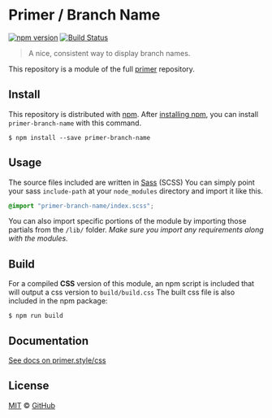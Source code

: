 # Primer / Branch Name

[![npm version](https://img.shields.io/npm/v/primer-branch-name.svg)](https://www.npmjs.org/package/primer-branch-name)
[![Build Status](https://travis-ci.org/primer/css.svg?branch=master)](https://travis-ci.org/primer/primer)

> A nice, consistent way to display branch names.

This repository is a module of the full [primer][primer] repository.

## Install

This repository is distributed with [npm]. After [installing npm][install-npm], you can install `primer-branch-name` with this command.

```
$ npm install --save primer-branch-name
```

## Usage

The source files included are written in [Sass][sass] (SCSS) You can simply point your sass `include-path` at your `node_modules` directory and import it like this.

```scss
@import "primer-branch-name/index.scss";
```

You can also import specific portions of the module by importing those partials from the `/lib/` folder. _Make sure you import any requirements along with the modules._

## Build

For a compiled **CSS** version of this module, an npm script is included that will output a css version to `build/build.css` The built css file is also included in the npm package:

```
$ npm run build
```

## Documentation

[See docs on primer.style/css](https://primer.style/css/components/branch-name)

## License

[MIT](./LICENSE) &copy; [GitHub](https://github.com/)

[primer]: https://github.com/primer/css
[docs]: http://primer.github.io/
[npm]: https://www.npmjs.com/
[install-npm]: https://docs.npmjs.com/getting-started/installing-node
[sass]: http://sass-lang.com/
